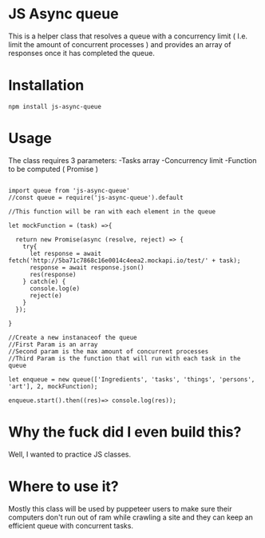 # JS Async queue

This is a helper class that resolves a queue with a concurrency limit ( I.e. limit the amount of concurrent processes ) and provides an array of responses once it has completed the queue.

# Installation

``` npm install js-async-queue ```

# Usage

The class requires 3 parameters:
-Tasks array
-Concurrency limit
-Function to be computed ( Promise )

```

import queue from 'js-async-queue'
//const queue = require('js-async-queue').default

//This function will be ran with each element in the queue

let mockFunction = (task) =>{

  return new Promise(async (resolve, reject) => {
    try{
      let response = await fetch('http://5ba71c7868c16e0014c4eea2.mockapi.io/test/' + task);
      response = await response.json()
      res(response)
    } catch(e) {
      console.log(e)
      reject(e)
    }
  });

}

//Create a new instanaceof the queue
//First Param is an array
//Second param is the max amount of concurrent processes
//Third Param is the function that will run with each task in the queue

let enqueue = new queue(['Ingredients', 'tasks', 'things', 'persons', 'art'], 2, mockFunction);

enqueue.start().then((res)=> console.log(res));

```

# Why the fuck did I even build this?

Well, I wanted to practice JS classes.

# Where to use it?

Mostly this class will be used by puppeteer users to make sure their computers don't run out of ram while crawling a site and they can keep an efficient queue with concurrent tasks.
